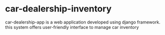 # car-dealership-inventory
car-dealership-app is a web application developed using django framework. this system offers user-friendly interface to manage car inventory
